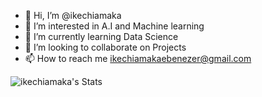 - 👋 Hi, I’m @ikechiamaka
- 👀 I’m interested in A.I and Machine learning 
- 🌱 I’m currently learning Data Science
- 💞️ I’m looking to collaborate on Projects
- 📫 How to reach me ikechiamakaebenezer@gmail.com


![ikechiamaka's Stats](https://github-readme-stats.vercel.app/api?username=ikechiamaka&theme=vue-dark&show_icons=true&hide_border=true&count_private=true)


<!---
ikechiamaka/ikechiamaka is a ✨ special ✨ repository because its `README.md` (this file) appears on your GitHub profile.
You can click the Preview link to take a look at your changes.
--->

